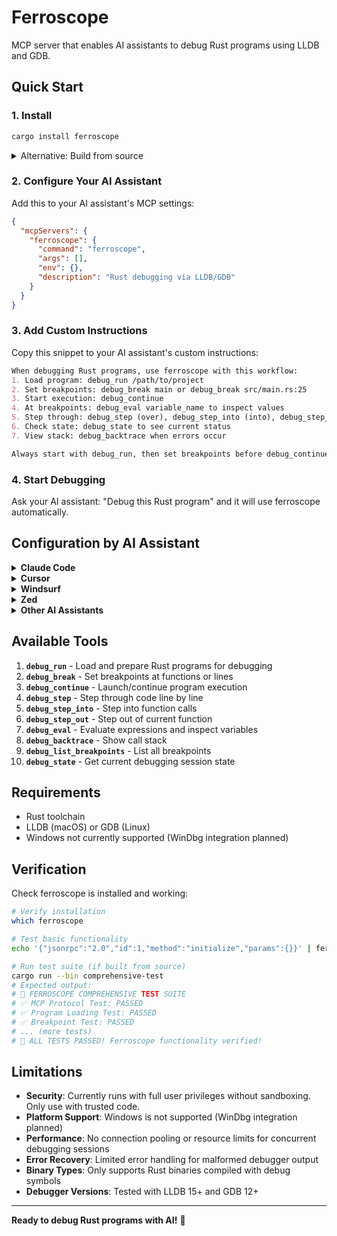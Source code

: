 # Ferroscope

MCP server that enables AI assistants to debug Rust programs using LLDB and GDB.

## Quick Start

### 1. Install

```bash
cargo install ferroscope
```

<details>
<summary>Alternative: Build from source</summary>

```bash
git clone https://github.com/douglance/ferroscope.git
cd ferroscope
cargo install --path .
```
</details>

### 2. Configure Your AI Assistant

Add this to your AI assistant's MCP settings:

```json
{
  "mcpServers": {
    "ferroscope": {
      "command": "ferroscope",
      "args": [],
      "env": {},
      "description": "Rust debugging via LLDB/GDB"
    }
  }
}
```

### 3. Add Custom Instructions

Copy this snippet to your AI assistant's custom instructions:

```markdown
When debugging Rust programs, use ferroscope with this workflow:
1. Load program: debug_run /path/to/project
2. Set breakpoints: debug_break main or debug_break src/main.rs:25
3. Start execution: debug_continue
4. At breakpoints: debug_eval variable_name to inspect values
5. Step through: debug_step (over), debug_step_into (into), debug_step_out (out)
6. Check state: debug_state to see current status
7. View stack: debug_backtrace when errors occur

Always start with debug_run, then set breakpoints before debug_continue.
```

### 4. Start Debugging

Ask your AI assistant: "Debug this Rust program" and it will use ferroscope automatically.

## Configuration by AI Assistant

<details>
<summary><strong>Claude Code</strong></summary>

The configuration above works for Claude Code. Add it to Settings → MCP Servers, then restart.

</details>

<details>
<summary><strong>Cursor</strong></summary>

Add to `.cursor/config.json`:
```json
{"tools": {"ferroscope": {"command": "ferroscope", "description": "Debug Rust programs"}}}
```

</details>

<details>
<summary><strong>Windsurf</strong></summary>

Add to tools configuration:
```json
{"customTools": [{"name": "ferroscope", "command": "ferroscope", "type": "mcp"}]}
```

</details>

<details>
<summary><strong>Zed</strong></summary>

Add to `~/.config/zed/settings.json`:
```json
{"assistant": {"tools": {"ferroscope": {"command": "ferroscope", "args": []}}}}
```

</details>

<details>
<summary><strong>Other AI Assistants</strong></summary>

For any MCP-compatible AI assistant, the command is `ferroscope`. Check your assistant's documentation for "MCP tools" or "external tools".

</details>

## Available Tools

1. **`debug_run`** - Load and prepare Rust programs for debugging
2. **`debug_break`** - Set breakpoints at functions or lines  
3. **`debug_continue`** - Launch/continue program execution
4. **`debug_step`** - Step through code line by line
5. **`debug_step_into`** - Step into function calls
6. **`debug_step_out`** - Step out of current function
7. **`debug_eval`** - Evaluate expressions and inspect variables
8. **`debug_backtrace`** - Show call stack
9. **`debug_list_breakpoints`** - List all breakpoints
10. **`debug_state`** - Get current debugging session state

## Requirements

- Rust toolchain
- LLDB (macOS) or GDB (Linux)
- Windows not currently supported (WinDbg integration planned)

## Verification

Check ferroscope is installed and working:

```bash
# Verify installation
which ferroscope

# Test basic functionality
echo '{"jsonrpc":"2.0","id":1,"method":"initialize","params":{}}' | ferroscope

# Run test suite (if built from source)
cargo run --bin comprehensive-test
# Expected output:
# 🧪 FERROSCOPE COMPREHENSIVE TEST SUITE
# ✅ MCP Protocol Test: PASSED
# ✅ Program Loading Test: PASSED
# ✅ Breakpoint Test: PASSED
# ... (more tests)
# 🎉 ALL TESTS PASSED! Ferroscope functionality verified!
```

## Limitations

- **Security**: Currently runs with full user privileges without sandboxing. Only use with trusted code.
- **Platform Support**: Windows is not supported (WinDbg integration planned)
- **Performance**: No connection pooling or resource limits for concurrent debugging sessions
- **Error Recovery**: Limited error handling for malformed debugger output
- **Binary Types**: Only supports Rust binaries compiled with debug symbols
- **Debugger Versions**: Tested with LLDB 15+ and GDB 12+

---

**Ready to debug Rust programs with AI!** 🦀